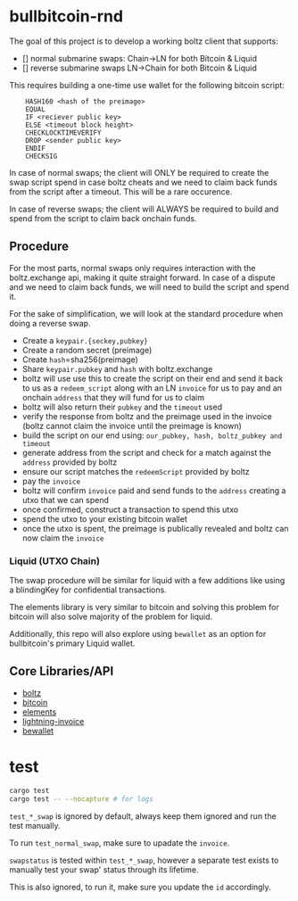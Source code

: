 # bullbitcoin-rnd

The goal of this project is to develop a working boltz client that supports:

- [] normal submarine swaps: Chain->LN for both Bitcoin & Liquid
- [] reverse submarine swaps LN->Chain for both Bitcoin & Liquid

This requires building a one-time use wallet for the following bitcoin script:

```
    HASH160 <hash of the preimage> 
    EQUAL
    IF <reciever public key>
    ELSE <timeout block height> 
    CHECKLOCKTIMEVERIFY
    DROP <sender public key> 
    ENDIF
    CHECKSIG
```

In case of normal swaps; the client will ONLY be required to create the swap script spend in case boltz cheats and we need to claim back funds from the script after a timeout. This will be a rare occurence.

In case of reverse swaps; the client will ALWAYS be required to build and spend from the script to claim back onchain funds.

## Procedure

For the most parts, normal swaps only requires interaction with the boltz.exchange api, making it quite straight forward. In case of a dispute and we need to claim back funds, we will need to build the script and spend it. 

For the sake of simplification, we will look at the standard procedure when doing a reverse swap.

- Create a `keypair.{seckey,pubkey}`
- Create a random secret (preimage)
- Create `hash`=sha256(preimage)
- Share `keypair.pubkey` and `hash` with boltz.exchange
- boltz will use use this to create the script on their end and send it back to us as a `redeem_script` along with an LN `invoice` for us to pay and an onchain `address` that they will fund for us to claim
- boltz will also return their `pubkey` and the `timeout` used
- verify the response from boltz and the preimage used in the invoice (boltz cannot claim the invoice until the preimage is known)
- build the script on our end using: `our_pubkey, hash, boltz_pubkey and timeout`
- generate address from the script and check for a match against the `address` provided by boltz
- ensure our script matches the `redeemScript` provided by boltz
- pay the `invoice`
- boltz will confirm `invoice` paid and send funds to the `address` creating a utxo that we can spend
- once confirmed, construct a transaction to spend this utxo
- spend the utxo to your existing bitcoin wallet
- once the utxo is spent, the preimage is publically revealed and boltz can now claim the `invoice` 


### Liquid (UTXO Chain)

The swap procedure will be similar for liquid with a few additions like using a blindingKey for confidential transactions.

The elements library is very similar to bitcoin and solving this problem for bitcoin will also solve majority of the problem for liquid.

Additionally, this repo will also explore using `bewallet` as an option for bullbitcoin's primary Liquid wallet.

## Core Libraries/API

- [boltz](https://docs.boltz.exchange/v/api/api)
- [bitcoin](https://docs.rs/bitcoin/0.30.0/bitcoin/index.html)
- [elements](https://docs.rs/elements/0.22.0/elements/index.html)
- [lightning-invoice](https://docs.rs/lightning-invoice/latest/lightning_invoice/)
- [bewallet](https://github.com/LeoComandini/BEWallet/tree/master)

# test

```bash
cargo test
cargo test -- --nocapture # for logs
```

`test_*_swap` is ignored by default, always keep them ignored and run the test manually. 

To run `test_normal_swap`, make sure to upadate the `invoice`.

`swapstatus` is tested within `test_*_swap`, however a separate test exists to manually test your swap' status through its lifetime.

This is also ignored, to run it, make sure you update the `id` accordingly.

